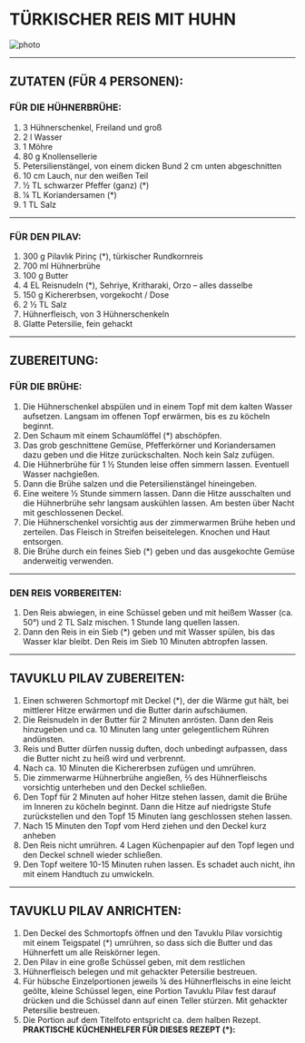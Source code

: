# TÜRKISCHER REIS MIT HUHN

![photo](https://www.sonachgefuehl.de/wp-content/uploads/2021/05/Tavuk_Pilav_02n.jpg)

---
## ZUTATEN (FÜR 4 PERSONEN):


### FÜR DIE HÜHNERBRÜHE:

1. 3 Hühnerschenkel, Freiland und groß
2. 2 l Wasser
3. 1 Möhre
4. 80 g Knollensellerie
5. Petersilienstängel, von einem dicken Bund 2 cm unten abgeschnitten
6. 10 cm Lauch, nur den weißen Teil
7. ½ TL schwarzer Pfeffer (ganz) (*)
8. ¼ TL Koriandersamen (*)
9. 1 TL Salz
---

### FÜR DEN PILAV:

1. 300 g Pilavlık Pirinç (*), türkischer Rundkornreis
2. 700 ml Hühnerbrühe
3. 100 g Butter
4. 4 EL Reisnudeln (*), Sehriye, Kritharaki, Orzo – alles dasselbe
5. 150 g Kichererbsen, vorgekocht / Dose
6. 2 ½ TL Salz
7. Hühnerfleisch, von 3 Hühnerschenkeln
8. Glatte Petersilie, fein gehackt
---

## ZUBEREITUNG:
### FÜR DIE BRÜHE:

1. Die Hühnerschenkel abspülen und in einem Topf mit dem kalten Wasser aufsetzen. Langsam im offenen Topf erwärmen, bis es zu köcheln beginnt.
2. Den Schaum mit einem Schaumlöffel (*) abschöpfen.
3. Das grob geschnittene Gemüse, Pfefferkörner und Koriandersamen dazu geben und die Hitze zurückschalten. Noch kein Salz zufügen.
4. Die Hühnerbrühe für 1 ½ Stunden leise offen simmern lassen. Eventuell Wasser nachgießen.
5. Dann die Brühe salzen und die Petersilienstängel hineingeben.
6. Eine weitere ½ Stunde simmern lassen. Dann die Hitze ausschalten und die Hühnerbrühe sehr langsam auskühlen lassen. Am besten über Nacht mit geschlossenen Deckel.
7. Die Hühnerschenkel vorsichtig aus der zimmerwarmen Brühe heben und zerteilen. Das Fleisch in Streifen beiseitelegen. Knochen und Haut entsorgen.
8. Die Brühe durch ein feines Sieb (*) geben und das ausgekochte Gemüse anderweitig verwenden.
---


### DEN REIS VORBEREITEN:

1. Den Reis abwiegen, in eine Schüssel geben und mit heißem Wasser (ca. 50°) und 2 TL Salz mischen. 1 Stunde lang quellen lassen.
2. Dann den Reis in ein Sieb (*) geben und mit Wasser spülen, bis das Wasser klar bleibt. Den Reis im Sieb 10 Minuten abtropfen lassen.
---

## TAVUKLU PILAV ZUBEREITEN:
1. Einen schweren Schmortopf mit Deckel (*), der die Wärme gut hält, bei mittlerer Hitze erwärmen und die Butter darin aufschäumen.
2. Die Reisnudeln in der Butter für 2 Minuten anrösten. Dann den Reis hinzugeben und ca. 10 Minuten lang unter gelegentlichem Rühren andünsten.
3. Reis und Butter dürfen nussig duften, doch unbedingt aufpassen, dass die Butter nicht zu heiß wird und verbrennt.
4. Nach ca. 10 Minuten die Kichererbsen zufügen und umrühren.
5. Die zimmerwarme Hühnerbrühe angießen, ⅔ des Hühnerfleischs vorsichtig unterheben und den Deckel schließen.
7. Den Topf für 2 Minuten auf hoher Hitze stehen lassen, damit die Brühe im Inneren zu köcheln beginnt. Dann die Hitze auf niedrigste Stufe zurückstellen und den Topf 15 Minuten lang geschlossen stehen lassen.
8. Nach 15 Minuten den Topf vom Herd ziehen und den Deckel kurz anheben
9. Den Reis nicht umrühren. 4 Lagen Küchenpapier auf den Topf legen und den Deckel schnell wieder schließen.
10. Den Topf weitere 10-15 Minuten ruhen lassen. Es schadet auch nicht, ihn mit einem Handtuch zu umwickeln.
---
## TAVUKLU PILAV ANRICHTEN:
1. Den Deckel des Schmortopfs öffnen und den Tavuklu Pilav vorsichtig mit einem Teigspatel (*) umrühren, so dass sich die Butter und das Hühnerfett um alle Reiskörner legen.
2. Den Pilav in eine große Schüssel geben, mit dem restlichen 
3. Hühnerfleisch belegen und mit gehackter Petersilie bestreuen.
4. Für hübsche Einzelportionen jeweils ¼ des Hühnerfleischs in eine leicht geölte, kleine Schüssel legen, eine Portion Tavuklu Pilav fest darauf drücken und die Schüssel dann auf einen Teller stürzen. Mit gehackter Petersilie bestreuen.
5. Die Portion auf dem Titelfoto entspricht ca. dem halben Rezept.
**PRAKTISCHE KÜCHENHELFER FÜR DIESES REZEPT (*):**
